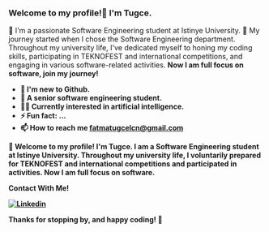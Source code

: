 ### Welcome to my profile!👋  I'm Tugce. 

📝 I'm a passionate Software Engineering student at Istinye University. 🚀 My journey started when I chose the Software Engineering department. Throughout my university life, I've dedicated myself to honing my coding skills, participating in TEKNOFEST and international competitions, and engaging in various software-related activities. <b>Now I am full focus on software, join my journey!<b>
- 🌱 I'm new to Github.
- 🔭 A senior software engineering student. 
- 👨‍💻 Currently interested in artificial intelligence.
- ⚡ Fun fact: ...
- 📫 How to reach me fatmatugcelcn@gmail.com

📝 Welcome to my profile! I'm Tugce. I am a Software Engineering student at Istinye University.  Throughout my university life, I voluntarily prepared for TEKNOFEST and international competitions and participated in activities. Now I am full focus on software.

Contact With Me!

[![Linkedin](https://img.shields.io/badge/Linkedin-000000?style=for-the-badge&logo=Linkedin&logoColor=white)](https://www.linkedin.com/in/fatmatugceulucan/)

Thanks for stopping by, and happy coding! 🎉


